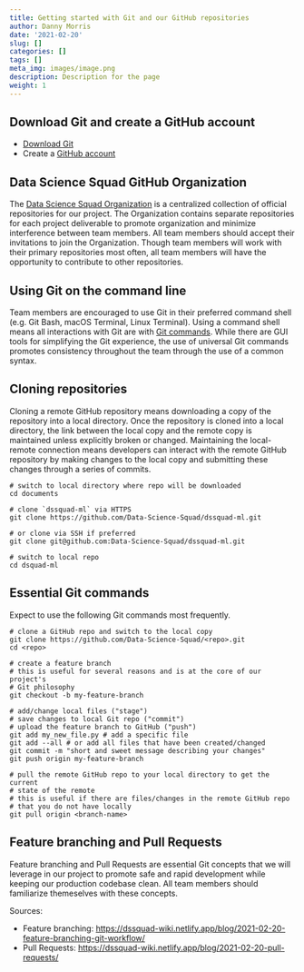 ```yaml
---
title: Getting started with Git and our GitHub repositories
author: Danny Morris
date: '2021-02-20'
slug: []
categories: []
tags: []
meta_img: images/image.png
description: Description for the page
weight: 1
---
```


## Download Git and create a GitHub account

- [Download Git](https://git-scm.com/downloads)
- Create a [GitHub account](https://github.com/)

## Data Science Squad GitHub Organization

The [Data Science Squad Organization](https://github.com/Data-Science-Squad) is a centralized collection of official repositories for our project. The Organization contains separate repositories for each project deliverable to promote organization and minimize interference between team members. All team members should accept their invitations to join the Organization. Though team members will work with their primary repositories most often, all team members will have the opportunity to contribute to other repositories.

## Using Git on the command line

Team members are encouraged to use Git in their preferred command shell (e.g. Git Bash, macOS Terminal, Linux Terminal). Using a command shell means all interactions with Git are with [Git commands](https://education.github.com/git-cheat-sheet-education.pdf). While there are GUI tools for simplifying the Git experience, the use of universal Git commands promotes consistency throughout the team through the use of a common syntax.

## Cloning repositories

Cloning a remote GitHub repository means downloading a copy of the repository into a local directory. Once the repository is cloned into a local directory, the link between the local copy and the remote copy is maintained unless explicitly broken or changed. Maintaining the local-remote connection means developers can interact with the remote GitHub repository by making changes to the local copy and submitting these changes through a series of commits. 

```
# switch to local directory where repo will be downloaded
cd documents

# clone `dssquad-ml` via HTTPS
git clone https://github.com/Data-Science-Squad/dssquad-ml.git

# or clone via SSH if preferred
git clone git@github.com:Data-Science-Squad/dssquad-ml.git

# switch to local repo
cd dsquad-ml
```

## Essential Git commands

Expect to use the following Git commands most frequently.

```
# clone a GitHub repo and switch to the local copy
git clone https://github.com/Data-Science-Squad/<repo>.git
cd <repo>

# create a feature branch
# this is useful for several reasons and is at the core of our project's
# Git philosophy
git checkout -b my-feature-branch

# add/change local files ("stage")
# save changes to local Git repo ("commit") 
# upload the feature branch to GitHub ("push")
git add my_new_file.py # add a specific file
git add --all # or add all files that have been created/changed
git commit -m "short and sweet message describing your changes"
git push origin my-feature-branch

# pull the remote GitHub repo to your local directory to get the current
# state of the remote
# this is useful if there are files/changes in the remote GitHub repo
# that you do not have locally
git pull origin <branch-name>
```

## Feature branching and Pull Requests

Feature branching and Pull Requests are essential Git concepts that we will leverage in our project to promote safe and rapid development while keeping our production codebase clean. All team members should familiarize themeselves with these concepts.

Sources:

- Feature branching: https://dssquad-wiki.netlify.app/blog/2021-02-20-feature-branching-git-workflow/
- Pull Requests: https://dssquad-wiki.netlify.app/blog/2021-02-20-pull-requests/
